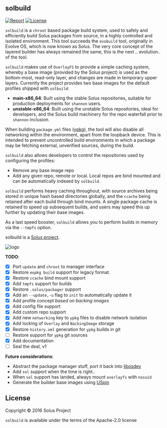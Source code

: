 solbuild
--------

[![Report](https://goreportcard.com/badge/github.com/solus-project/solbuild)](https://goreportcard.com/report/github.com/solus-project/solbuild) [![License](https://img.shields.io/badge/License-Apache%202.0-blue.svg)](https://opensource.org/licenses/Apache-2.0)

`solbuild` is a `chroot` based package build system, used to safely and efficiently build Solus packages from source, in a highly controlled and isolated environment. This tool succeeds the `evobuild` tool, originally in Evolve OS, which is now known as Solus. The very core concept of the layered builder has always remained the same, this is the next .. evolution.. of the tool.

`solbuild` makes use of `OverlayFS` to provide a simple caching system, whereby a base image (provided by the Solus project) is used as the bottom-most, read-only layer, and changes are made in temporary upper layers. Currently the project provides two base images for the default profiles shipped with `solbuild`:

 - **main-x86_64**: Built using the stable Solus repositories, suitable for production deployments for `shannon` users.
 - **unstable-x86_64**: Built using the unstable Solus repositories, ideal for developers, and the Solus build machinery for the repo waterfall prior to `shannon` inclusion.

When building `package.yml` files ([ypkg](https://github.com/solus-project/ypkg)), the tool will also disable all networking within the environment, apart from the loopback device. This is intended to prevent uncontrolled build environments in which a package may be fetching external, unverified sources, during the build.

`solbuild` also allows developers to control the repositories used by configuring the profiles:

 - Remove any base image repo
 - Add any given repo, remote or local. Local repos are bind mounted and can be automatically indexed by `solbuild`.

`solbuild` performs heavy caching throughout, with source archives being stored in unique hash based directories globally, and the `ccache` being retained after each build through bind mounts. A single package cache is retained to speed up subsequent builds, and users may speed this up further by updating their base images.

As a last speed booster, `solbuild` allows you to perform builds in memory via the `--tmpfs` option.

solbuild is a [Solus project](https://solus-project.com/).

![logo](https://build.solus-project.com/logo.png)

**TODO**:

 - [x] Port `update` and `chroot` to manager interface
 - [x] Restore `eopkg build` support for legacy format.
 - [x] Restore `ccache` bind mount support
 - [x] Add `tmpfs` support for builds
 - [x] Restore `.solus/packager` support
 - [x] Add an `--update,-u` flag to `init` to automatically update it
 - [x] Add profile concept *based on backing images*
 - [x] Add config file support
 - [x] Add custom repo support
 - [x] Add new `networking` key to `ypkg` files to disable network isolation
 - [x] Add locking of `Overlay` and `BackingImage` storage
 - [x] Restore `history.xml` generation for `ypkg` builds in git
 - [ ] Restore support for `ypkg` git sources
 - [x] Add documentation
 - [ ] Seal the deal, v1

**Future considerations**:

 - Abstract the package manager stuff, port it back into [libosdev](https://github.com/solus-project/libosdev)
 - Add `sol` support when the time is right..
 - When `sol` support has landed, always mount `overlayfs` with `nosuid`
 - Generate the builder base images using [USpin](https://github.com/solus-project/uspin)


License
-------

Copyright © 2016 Solus Project

`solbuild` is available under the terms of the Apache-2.0 license
